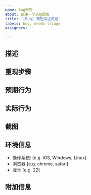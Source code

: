 ```yaml
---
name: Bug报告
about: 创建一个Bug报告
title: '[Bug] 简短描述问题'
labels: bug, needs-triage
assignees: ''

---
```


## 描述

<!-- 清楚简洁地描述bug是什么 -->

## 重现步骤

<!-- 
1. 转到 '...'
2. 点击 '....'
3. 滚动到 '....'
4. 查看错误
-->

## 预期行为

<!-- 简明扼要地描述您期望发生的事情 -->

## 实际行为

<!-- 简明扼要地描述实际发生的事情 -->

## 截图

<!-- 如果适用，请添加截图以帮助解释您的问题 -->

## 环境信息

- 操作系统: [e.g. iOS, Windows, Linux]
- 浏览器 [e.g. chrome, safari]
- 版本 [e.g. 22]

## 附加信息

<!-- 在此处添加有关该问题的任何其他信息 -->